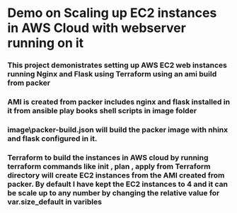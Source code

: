 # Demo on Scaling up EC2 instances in AWS Cloud with webserver running on it

### This project demonistrates setting up AWS EC2 web instances running Nginx and Flask using Terraform using an ami build from packer

### AMI is created from packer includes nginx and flask installed in it from ansible play books shell scripts in image folder 

### image\packer-build.json will build the packer image with nhinx and flask configured in it.

### Terraform to build the instances in AWS cloud by running terraform commands like init , plan , apply from Terraform directory will create EC2 instances from the AMI created from packer. By default I have kept the EC2 instances to 4 and it can be scale up to any number by changing the relative value for var.size_default in varibles